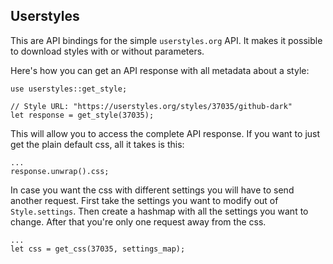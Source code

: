 ## Userstyles

This are API bindings for the simple `userstyles.org` API. It makes it possible to download styles with or without parameters.

Here's how you can get an API response with all metadata about a style:

```
use userstyles::get_style;

// Style URL: "https://userstyles.org/styles/37035/github-dark"
let response = get_style(37035);
```

This will allow you to access the complete API response. If you want to just get the plain default css, all it takes is this:

```
...
response.unwrap().css;
```

In case you want the css with different settings you will have to send another request. First take the settings you want to modify out of `Style.settings`. Then create a hashmap with all the settings you want to change.
After that you're only one request away from the css.

```
...
let css = get_css(37035, settings_map);
```

